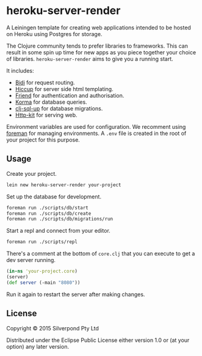 # heroku-server-render

A Leiningen template for creating web applications intended to be hosted on
Heroku using Postgres for storage.

The Clojure community tends to prefer libraries to frameworks. This can result
in some spin up time for new apps as you piece together your choice of
libraries. `heroku-server-render` aims to give you a running start.

It includes:

* [Bidi][bidi] for request routing.
* [Hiccup][hiccup] for server side html templating.
* [Friend][friend] for authentication and authorisation.
* [Korma][korma] for database queries.
* [clj-sql-up][cljsqlup] for database migrations.
* [Http-kit][httpkit] for serving web.

Environment variables are used for configuration. We recomment using
[foreman][foreman] for managing environments. A `.env` file is created in the
root of your project for this purpose.

## Usage

Create your project.

```sh
lein new heroku-server-render your-project
```

Set up the database for development.

```sh
foreman run ./scripts/db/start
foreman run ./scripts/db/create
foreman run ./scripts/db/migrations/run
```

Start a repl and connect from your editor.

```sh
foreman run ./scripts/repl
```

There's a comment at the bottom of  `core.clj` that you can execute to get a
dev server running.

```clojure
(in-ns 'your-project.core)
(server)
(def server (-main "8080"))
```

Run it again to restart the server after making changes.

## License

Copyright © 2015 Silverpond Pty Ltd

Distributed under the Eclipse Public License either version 1.0 or (at
your option) any later version.

[bidi]: https://github.com/juxt/bidi
[hiccup]: https://github.com/weavejester/hiccup
[friend]: https://github.com/cemerick/friend
[korma]: http://sqlkorma.com/
[cljsqlup]: https://github.com/ckuttruff/clj-sql-up
[httpkit]: http://www.http-kit.org/
[foreman]: http://ddollar.github.io/foreman/

